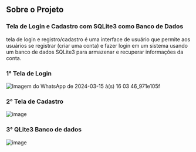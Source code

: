 ## Sobre o Projeto

### Tela de Login e Cadastro com SQLite3 como Banco de Dados

 tela de login e registro/cadastro é uma interface de usuário que permite aos usuários se registrar (criar uma conta) e fazer login em um sistema usando um banco de dados SQLite3 para armazenar e recuperar informações da conta.

### 1° Tela de Login
![Imagem do WhatsApp de 2024-03-15 à(s) 16 03 46_971e105f](https://github.com/ManueBernardo/Tela-de-Login-Cadastro-Python-/assets/158064840/302f89fd-ffd9-44ff-b644-46ba98d6eb18)

### 2° Tela de Cadastro

![image](https://github.com/ManueBernardo/Tela-de-Login-Cadastro-Python-/assets/158064840/1d4864dd-81dd-474b-a2c0-ba6249626a07)


### 3° QLite3 Banco de dados

![image](https://github.com/ManueBernardo/Tela-de-Login-Cadastro-Python-/assets/158064840/95c5b425-ff2f-4333-88bd-0f85f5ff4745)
